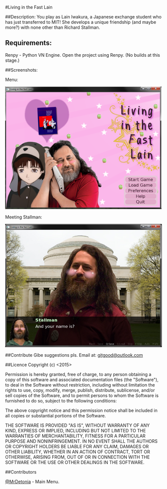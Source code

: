#Living in the Fast Lain

##Description:
You play as Lain Iwakura, a Japanese exchange student who has just transferred to MIT! She develops a unique friendship (and maybe more?) with none other than Richard Stallman. 

## Requirements:

Renpy - Python VN Engine. Open the project using Renpy. (No builds at this stage.)

##Screenshots:

Menu:

![Menu](/screenshots/menu.png)

Meeting Stallman:

![Stallman](/screenshots/stallman.png)

##Contribute
Gibe suggestions pls. Email at: gitgood@outlook.com

##Licence
Copyright (c) <2015> <gitgood>



Permission is hereby granted, free of charge, to any person obtaining a copy
of this software and associated documentation files (the "Software"), to deal
in the Software without restriction, including without limitation the rights
to use, copy, modify, merge, publish, distribute, sublicense, and/or sell
copies of the Software, and to permit persons to whom the Software is
furnished to do so, subject to the following conditions:



The above copyright notice and this permission notice shall be included in
all copies or substantial portions of the Software.



THE SOFTWARE IS PROVIDED "AS IS", WITHOUT WARRANTY OF ANY KIND, EXPRESS OR
IMPLIED, INCLUDING BUT NOT LIMITED TO THE WARRANTIES OF MERCHANTABILITY,
FITNESS FOR A PARTICULAR PURPOSE AND NONINFRINGEMENT.  IN NO EVENT SHALL THE
AUTHORS OR COPYRIGHT HOLDERS BE LIABLE FOR ANY CLAIM, DAMAGES OR OTHER
LIABILITY, WHETHER IN AN ACTION OF CONTRACT, TORT OR OTHERWISE, ARISING FROM,
OUT OF OR IN CONNECTION WITH THE SOFTWARE OR THE USE OR OTHER DEALINGS IN
THE SOFTWARE.

##Contributors

[@MrDetonia](https://github.com/MrDetonia) - Main Menu.
